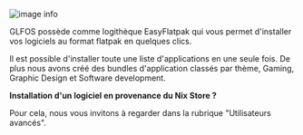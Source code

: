 ![image info](./easyflatpak_128.png)  

GLFOS possède comme logithèque EasyFlatpak qui vous permet d'installer vos logiciels au format flatpak en quelques clics.

Il est possible d'installer toute une liste d'applications en une seule fois. De plus nous avons créé des bundles d'application classés par thème, Gaming, Graphic Design et Software development.

**Installation d'un logiciel en provenance du Nix Store ?**

Pour cela, nous vous invitons à regarder dans la rubrique "Utilisateurs avancés".
